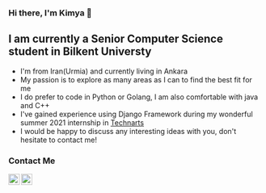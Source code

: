 ### Hi there, I'm Kimya 👋


## I am currently a Senior Computer Science student in Bilkent Universty

- I'm from Iran(Urmia) and currently living in Ankara
- My passion is to explore as many areas as I can to find the best fit for me
- I do prefer to code in Python or Golang, I am also comfortable with java and C++
- I've gained experience using Django Framework during my wonderful summer  2021 internship in [Technarts](http://technarts.com/)
- I would be happy to discuss any interesting ideas with you, don't hesitate to contact me!


### Contact Me
[<img align="left" alt="kimya-ghasemlou | Linkedin" width="22px" src="https://cdn.jsdelivr.net/npm/simple-icons@v3/icons/linkedin.svg" />](https://linkedin.com/in/kimya-ghasemlou)
[<img align="left" alt="kimyagha | Instagram" width="22px" src="https://cdn.jsdelivr.net/npm/simple-icons@v3/icons/instagram.svg" />](https://instagram.com/kimyagha)

